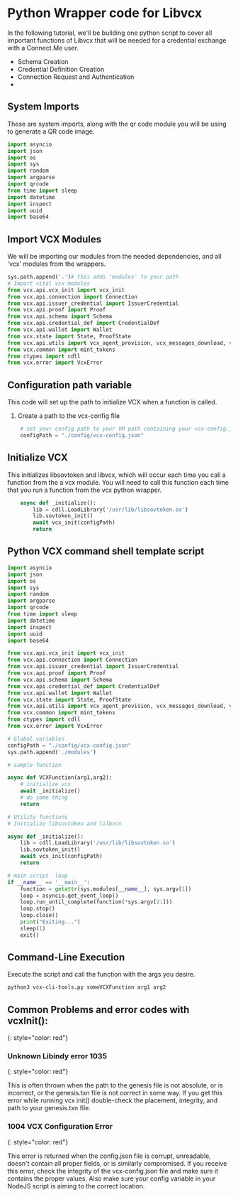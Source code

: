 # Python Wrapper code for Libvcx

In the following tutorial, we'll be building one python script to cover all important functions of Libvcx that will be needed for a credential exchange with a Connect.Me user.

* Schema Creation
* Credential Definition Creation
* Connection Request and Authentication
* 

## System Imports

These are system imports, along with the qr code module you will be using to generate a QR code image.

```python
import asyncio
import json
import os
import sys
import random
import argparse
import qrcode
from time import sleep
import datetime
import inspect
import uuid
import base64

```

## Import VCX Modules

We will be importing our modules from the needed dependencies, and all 'vcx' modules from the wrappers.

```python
sys.path.append('.')# this adds 'modules' to your path
# Import vital vcx modules
from vcx.api.vcx_init import vcx_init
from vcx.api.connection import Connection
from vcx.api.issuer_credential import IssuerCredential
from vcx.api.proof import Proof
from vcx.api.schema import Schema
from vcx.api.credential_def import CredentialDef
from vcx.api.wallet import Wallet
from vcx.state import State, ProofState
from vcx.api.utils import vcx_agent_provision, vcx_messages_download, vcx_messages_update_status
from vcx.common import mint_tokens
from ctypes import cdll
from vcx.error import VcxError
```

## Configuration path variable

This code will set up the path to initialize VCX when a function is called.

1. Create a path to the vcx-config file
```python
    # set your config path to your VM path containing your vcx-config.json file
    configPath = "./config/vcx-config.json"
```

## Initialize VCX

This initializes libsovtoken and libvcx, which will occur each time you call a function from the a vcx module. You will need to call this function each time that you run a function from the vcx python wrapper.

```python
    async def _initialize():
        lib = cdll.LoadLibrary('/usr/lib/libsovtoken.so')
        lib.sovtoken_init()
        await vcx_init(configPath)
        return
```

## Python VCX command shell template script

```python
import asyncio
import json
import os
import sys
import random
import argparse
import qrcode
from time import sleep
import datetime
import inspect
import uuid
import base64

from vcx.api.vcx_init import vcx_init
from vcx.api.connection import Connection
from vcx.api.issuer_credential import IssuerCredential
from vcx.api.proof import Proof
from vcx.api.schema import Schema
from vcx.api.credential_def import CredentialDef
from vcx.api.wallet import Wallet
from vcx.state import State, ProofState
from vcx.api.utils import vcx_agent_provision, vcx_messages_download, vcx_messages_update_status
from vcx.common import mint_tokens
from ctypes import cdll
from vcx.error import VcxError

# Global variables
configPath = "./config/vcx-config.json"
sys.path.append('./modules')

# sample function

async def VCXFunction(arg1,arg2):
    # initialize vcx
    await _initialize()
    # do some thing
    return

# Utility functions
# Initialize libsovtoken and lilbvcx

async def _initialize():
    lib = cdll.LoadLibrary('/usr/lib/libsovtoken.so')
    lib.sovtoken_init()
    await vcx_init(configPath)
    return

# main script  loop
if __name__ == '__main__':
    function = getattr(sys.modules[__name__], sys.argv[1])
    loop = asyncio.get_event_loop()
    loop.run_until_complete(function(*sys.argv[2:]))
    loop.stop()
    loop.close()
    print("Exiting...")
    sleep(1)
    exit()
```

## Command-Line Execution

Execute the script and call the function with the args you desire.

```bash
python3 vcx-cli-tools.py someVCXFunction arg1 arg2 
```

## Common Problems and error codes with vcxInit():
{: style="color: red"}

### Unknown Libindy error 1035
{: style="color: red"}

This is often thrown when the path to the genesis file is not absolute, or is incorrect, or the genesis.txn file is not correct in some way. If you get this error while running vcx init() double-check the placement, integrity, and path to your genesis.txn file.

### 1004 VCX Configuration Error
{: style="color: red"}

This error is returned when the config.json file is corrupt, unreadable, doesn't contain all proper fields, or is similarly compromised. If you receive this error, check the integrity of the vcx-config.json file and make sure it contains the proper values. Also make sure your config variable in your NodeJS script is aiming to the correct location.